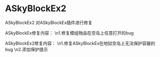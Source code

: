 # ASkyBlockEx2
ASkyBlockEx2
对ASkyBlockEx插件进行修复

ASkyBlockEx修复内容：
\n1.修复模组物品在空岛上任意打开的bug

ASkyBlockEx2修复内容：
\n1.修复ASkyBlockEx在地狱空岛上无法保护容器的bug
\n2.添加保护提示
